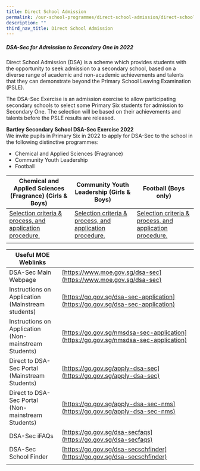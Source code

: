 ```yaml
---
title: Direct School Admission
permalink: /our-school-programmes/direct-school-admission/direct-school-admission/
description: ""
third_nav_title: Direct School Admission
---
```

##### DSA-Sec for Admission to Secondary One in 2022 <br> 
Direct School Admission (DSA) is a scheme which provides students with the opportunity to seek admission to a secondary school, based on a diverse range of academic and non-academic achievements and talents that they can demonstrate beyond the Primary School Leaving Examination (PSLE).

The DSA-Sec Exercise is an admission exercise to allow participating secondary schools to select some Primary Six  students for admission to Secondary One. The selection will be based on their achievements and talents before the PSLE results are released.

**Bartley Secondary School DSA-Sec Exercise 2022** <br>
We invite pupils in Primary Six in 2022 to apply for DSA-Sec to the school in the following distinctive programmes:
* Chemical and Applied Sciences (Fragrance)
* Community Youth Leadership 
* Football

| Chemical and Applied Sciences (Fragrance) (Girls & Boys) | Community Youth Leadership (Girls & Boys)	| Football (Boys only) |
| -------- | -------- | -------- |
| [Selection criteria & process, and application procedure.](https://moe-bartleysec-staging.netlify.app/our-signature-programmes/direct-school-admission/applied-learning-programme) | [Selection criteria & process, and application procedure.](https://moe-bartleysec-staging.netlify.app/our-signature-programmes/direct-school-admission/learning-for-life-programme) | [Selection criteria & process, and application procedure.](https://moe-bartleysec-staging.netlify.app/our-signature-programmes/direct-school-admission/football) |
| | |

| Useful MOE Weblinks |  |
|---|---|
|  DSA-Sec Main Webpage | [https://www.moe.gov.sg/dsa-sec](https://www.moe.gov.sg/dsa-sec) |
| Instructions on Application<br>(Mainstream students) | [https://go.gov.sg/dsa-sec-application](https://go.gov.sg/dsa-sec-application) |
| Instructions on Application<br>(Non-mainstream Students) | [https://go.gov.sg/nmsdsa-sec-application](https://go.gov.sg/nmsdsa-sec-application) |
| Direct to DSA-Sec Portal<br>(Mainstream Students) | [https://go.gov.sg/apply-dsa-sec](https://go.gov.sg/apply-dsa-sec) |
| Direct to DSA-Sec Portal <br>(Non-mainstream Students) | [https://go.gov.sg/apply-dsa-sec-nms](https://go.gov.sg/apply-dsa-sec-nms) |
| DSA-Sec iFAQs | [https://go.gov.sg/dsa-secfaqs](https://go.gov.sg/dsa-secfaqs) |
| DSA-Sec School Finder | [https://go.gov.sg/dsa-secschfinder](https://go.gov.sg/dsa-secschfinder) |
| | |